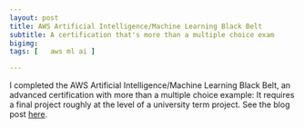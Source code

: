 ```yaml
---
layout: post
title: AWS Artificial Intelligence/Machine Learning Black Belt
subtitle: A certification that's more than a multiple choice exam
bigimg: 
tags: [   aws ml ai ]

---
```


I completed the AWS Artificial Intelligence/Machine Learning Black Belt, an advanced certification with  more than a multiple choice example: It requires a final project roughly at the level of a university term project. See the blog post [here](https://blog.doit-intl.com/aws-black-belt-in-machine-learning-d89651a71b32?source=friends_link&sk=4088bd1d324fb4ca4a19081f3d7538a0).

 

 

